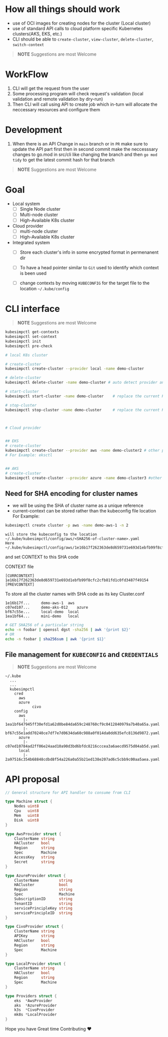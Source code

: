 # How all things should work

* use of OCI images for creating nodes for the cluster (Local cluster)
* use of standard API calls to cloud platform specific Kubernetes clusters(AKS, EKS, etc.)
* CLI should be able to `create-cluster`, `view-cluster`, `delete-cluster`, `switch-context`

> **NOTE**
> Suggestions are most Welcome

# WorkFlow

1. CLI will get the request from the user
2. Some processing program will check request's validation (local validation and remote validation by dry-run)
3. Then CLI will call using API to create job which in-turn will allocate the neccessary resources and configure them

# Development
1. When there is an API Change in `main` branch or in `PR` make sure to update the API part first then in second commit make the neccesssary changes to go.mod in src/cli like changing the branch and then `go mod tidy` to get the latest commit hash for that branch

> **NOTE**
> Suggestions are most Welcome

# Goal

- Local system
	- [  ] Single Node cluster
	- [  ] Multi-node cluster
	- [  ] High-Available K8s cluster
- Cloud provider
	- [  ] multi-node cluster
	- [  ] High-Available K8s cluster
- Integrated system
	- [  ] Store each cluster's info in some encrypted format in permenanent dir
	- [  ] To have a head pointer similar to `Git` used to identify which context is been used
    - [  ] change contexts by moving `KUBECONFIG` for the target file to the location `~/.kube/config`


# CLI interface

> **NOTE**
> Suggestions are most Welcome

```bash
kubesimpctl get-contexts
kubesimpctl set-context
kubesimpctl init
kubesimpctl pre-check

# local K8s cluster

# create-cluster
kubesimpctl create-cluster --provider local -name demo-cluster

# delete-cluster
kubesimpctl delete-cluster -name demo-cluster # auto detect provider and delete the resources

# start-cluster
kubesimpctl start-cluster -name demo-cluster 	# replace the current KUBECONFIG if present with the specific cluster's kubeconfig

# stop-cluster
kubesimpctl stop-cluster -name demo-cluster		# replace the current KUBECONFIG with the previous one if present or else empty config file



# Cloud provider


## EKS
# create-cluster
kubesimpctl create-cluster --provider aws -name demo-cluster2 # other paramaters for EKS specific
# For Example: eksctl


## AKS
# create-cluster
kubesimpctl create-cluster --provider azure -name demo-cluster3 #other paramaters for EKS specific

```


## Need for SHA encoding for cluster names
- we will be using the SHA of cluster name as a unique reference
- current-context can be stored rather than the kubeconfig file location
  For Example:
```bash
kubesimpctl create cluster -p aws -name demo-aws-1 -n 2
```
```text
will store the kubeconfig to the location
~/.kube/kubesimpctl/config/aws/<SHA256-of-cluster-name>.yaml
Here
~/.kube/kubesimpctl/config/aws/1e16b17f262363de8d659731e693d1ebfb99f8cfc2cfb81fd1c0fd3487f49154.yaml
```

and set CONTEXT to this SHA code

CONTEXT file
```editorconfig
[CURRCONTEXT]
1e16b17f262363de8d659731e693d1ebfb99f8cfc2cfb81fd1c0fd3487f49154
[PREVCONTEXT]

```

To store all the cluster names with SHA code as its key
Cluster.conf
```text
1e16b17f... 	demo-aws-1	aws
c07ed107... 	demo-aks-012	azure
bf67c55e... 	local-demo	local
1ea1bf64... 	mini-demo	local
```

[//]: # (TODO: view contexts)

[//]: # (TODO: set contexts)

```bash
# GET SHA256 of a particular string
echo -n foobar | openssl dgst -sha256 | awk '{print $2}'
# OR
echo -n foobar | sha256sum | awk '{print $1}'
```

## File management for `KUBECONFIG` and `CREDENTIALS`
> **NOTE**
> Suggestions are most Welcome


```prototext
~/.kube
  ...
  ...
  kubesimpctl
    cred
      aws
      azure
			civo
    config
      aws
        |- 1ea1bf647945ff30efd1a62d0be84da659c248760cf9c0412840979a7b40a65a.yaml
        |- bf67c55e1add70240ce7df7e7d0634da60c988a0f014da0dd635efc8136d9872.yaml
      azure
        |- c07ed10784ad2ff06e24aad10a90d3bd6bfdc8216cccea3a6aecd9575d04ab5d.yaml
      local
        |- 2a97516c354b68848cdbd8f54a226a0a55b21ed138e207ad6c5cbb9c00aa5aea.yaml
```


# API proposal

```go
// General structure for API handler to consume from CLI

type Machine struct {
	Nodes uint8
	Cpu   uint8
	Mem   uint8
	Disk  uint8
}

type AwsProvider struct {
	ClusterName string
	HACluster   bool
	Region      string
	Spec        Machine
	AccessKey   string
	Secret      string
}

type AzureProvider struct {
	ClusterName         string
	HACluster           bool
	Region              string
	Spec                Machine
	SubscriptionID      string
	TenantID            string
	servicePrincipleKey string
	servicePrincipleID  string
}

type CivoProvider struct {
	ClusterName string
	APIKey      string
	HACluster   bool
	Region      string
	Spec        Machine
}

type LocalProvider struct {
	ClusterName string
	HACluster   bool
	Region      string
	Spec        Machine
}

type Providers struct {
	eks  *AwsProvider
	aks  *AzureProvider
	k3s  *CivoProvider
	mk8s *LocalProvider
}

```


Hope you have Great time Contributing :heart:
